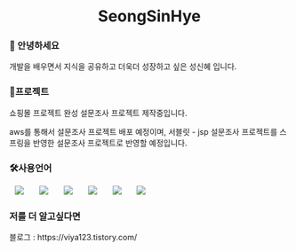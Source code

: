 <h1 align="center"> SeongSinHye</h1>

<h3>🤗 안녕하세요 </h3>
개발을 배우면서 지식을 공유하고 더욱더 성장하고 싶은 성신혜 입니다.


<h3>🤗프로젝트</h3>
쇼핑몰 프로젝트 완성 
설문조사 프로젝트 제작중입니다. 

aws를 통해서 설문조사 프로젝트 배포 예정이며, 
서블릿 - jsp 설문조사 프로젝트를 스프링을 반영한 설문조사 프로젝트로 반영할 예정입니다. 



<h3>🛠사용언어</h3>
<div>
<img src="https://img.shields.io/badge/Java-007396?style=flat-square&logo=Java&logoColor=white" style="height : auto; margin-left : 10px; margin-right : 10px;"/></a>&nbsp;
<img src="https://img.shields.io/badge/SpringFramework-6DB33F?style=flat-square&logo=Spring&logoColor=white" style="height : auto; margin-left : 10px; margin-right : 10px;"/></a>&nbsp;
<img src="https://img.shields.io/badge/MySQL-4479A1?style=flat-square&logo=MySQL&logoColor=white" style="height : auto; margin-left : 10px; margin-right : 10px;"/></a>&nbsp;
<img src="https://img.shields.io/badge/HTML5-E34F26?style=flat-square&logo=HTML5&logoColor=white" style="height : auto; margin-left : 10px; margin-right : 10px;"/></a>&nbsp;
<img src="https://img.shields.io/badge/CSS3-1572B6?style=flat-square&logo=CSS3&logoColor=white" style="height : auto; margin-left : 10px; margin-right : 10px;"/></a>&nbsp;
<img src="https://img.shields.io/badge/JavaScript-F7DF1E?style=flat-square&logo=JavaScript&logoColor=white" style="height : auto; margin-left : 10px; margin-right : 10px;"/></a>&nbsp;
</div>

<h3>저를 더 알고싶다면</h3>
 블로그 : https://viya123.tistory.com/
